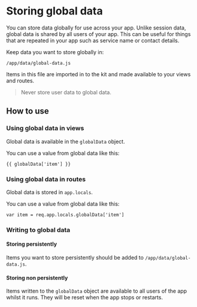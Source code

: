 # Storing global data

You can store data globally for use across your app. Unlike session data, global data is shared by all users of your app. This can be useful for things that are repeated in your app such as service name or contact details.

Keep data you want to store globally in:

`/app/data/global-data.js`

Items in this file are imported in to the kit and made available to your views and routes.

> Never store user data to global data.

## How to use

### Using global data in views

Global data is available in the `globalData` object.

You can use a value from global data like this:

`{{ globalData['item'] }}`

### Using global data in routes

Global data is stored in `app.locals`.

You can use a value from global data like this:

`var item = req.app.locals.globalData['item']`

### Writing to global data

#### Storing persistently
Items you want to store persistently should be added to `/app/data/global-data.js`.

#### Storing non persistently
Items written to the `globalData` object are available to all users of the app whilst it runs. They will be reset when the app stops or restarts.